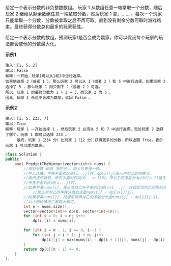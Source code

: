给定一个表示分数的非负整数数组。 玩家 1 从数组任意一端拿取一个分数，随后玩家 2 继续从剩余数组任意一端拿取分数，然后玩家 1 拿，…… 。每次一个玩家只能拿取一个分数，分数被拿取之后不再可取。直到没有剩余分数可取时游戏结束。最终获得分数总和最多的玩家获胜。

给定一个表示分数的数组，预测玩家1是否会成为赢家。你可以假设每个玩家的玩法都会使他的分数最大化。

**示例1**
````
输入：[1, 5, 2]
输出：False
解释：一开始，玩家1可以从1和2中进行选择。
如果他选择 2（或者 1 ），那么玩家 2 可以从 1（或者 2 ）和 5 中进行选择。如果玩家 2 选择了 5 ，那么玩家 1 则只剩下 1（或者 2 ）可选。
所以，玩家 1 的最终分数为 1 + 2 = 3，而玩家 2 为 5 。
因此，玩家 1 永远不会成为赢家，返回 False 。
````

**示例2**
````
输入：[1, 5, 233, 7]
输出：True
解释：玩家 1 一开始选择 1 。然后玩家 2 必须从 5 和 7 中进行选择。无论玩家 2 选择了哪个，玩家 1 都可以选择 233 。
     最终，玩家 1（234 分）比玩家 2（12 分）获得更多的分数，所以返回 True，表示玩家 1 可以成为赢家。
````

````cpp
class Solution {
public:
    bool PredictTheWinner(vector<int>& nums) {
        //相对分数 说成 净胜分 ，语义会更强一些。
        //甲乙比赛，甲先手面对区间[i...j]时，dp[i][j]表示甲对乙的净胜分。
        //最终求的就是，甲先手面对区间[0...n-1]时，甲对乙的净胜分dp[0][n-1]是否>=0。
        //甲先手面对区间[i...j]时，
        //如果甲拿nums[i]，那么变成乙先手面对区间[i+1...j]，这段区间内乙对甲的净胜分为dp[i+1][j]；
            //那么甲对乙的净胜分就应该是nums[i] - dp[i+1][j]。
        //如果甲拿nums[j]，同理可得甲对乙的净胜分为是nums[j] - dp[i][j-1]。
        //以上两种情况二者取大即可。
        int n = nums.size();
        vector<vector<int>> dp(n, vector<int>(n));
        for (int i = 0; i < n; i++)
            dp[i][i] = nums[i];
        
        for (int i = n - 1; i >= 0; i--) {
            for (int j = i + 1; j < n; j++)
                dp[i][j] = max(nums[i] - dp[i + 1][j], nums[j] - dp[i][j - 1]);
        }
        return dp[0][n - 1] >= 0;
    }
};
````

